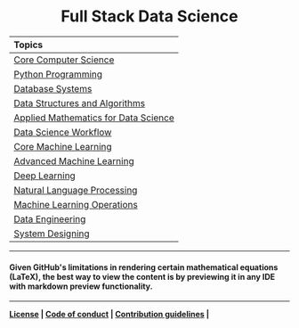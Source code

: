 <h1 align="center"> Full Stack Data Science </h1>

| Topics                                                                                           |
| :------------------------------------------------------------------------------------------------| 
| [Core Computer Science](./01%20Core%20Computer%20Science/Readme.md)     |
| [Python Programming](./02%20Python%20Programming/Readme.md)                                     |
| [Database Systems](./03%20Database%20Systems/Readme.md)                                         |
| [Data Structures and Algorithms](./04%20DSA/Readme.md)         |
| [Applied Mathematics for Data Science](./05%20Applied%20Mathematics%20for%20Data%20Science/Readme.md)                                             |
| [Data Science Workflow](./06%20Data%20Science%20Workflow/Readme.md)                                           |
| [Core Machine Learning](./07%20Core%20Machine%20Learning/Readme.md)                                         |
| [Advanced Machine Learning](./08%20Advanced%20Machine%20Learning/Readme.md)                     |
| [Deep Learning](./09%20Deep%20Learning/Readme.md)                                               |
| [Natural Language Processing](./10%20Natural%20Language%20Processing/Readme.md)                 |
| [Machine Learning Operations](./11%20Machine%20Learning%20Operations/Readme.md)                   |
| [Data Engineering](./12%20Data%20Engineering/Readme.md)                                           |
| [System Designing](./13%20System%20Designing/Readme.md)                                           |

---

#### Given GitHub's limitations in rendering certain mathematical equations (LaTeX), the best way to view the content is by previewing it in any IDE with markdown preview functionality.

---

**[License](LICENSE) | [Code of conduct](CODE_OF_CONDUCT.md) | [Contribution guidelines](CONTRIBUTING.md) |**
